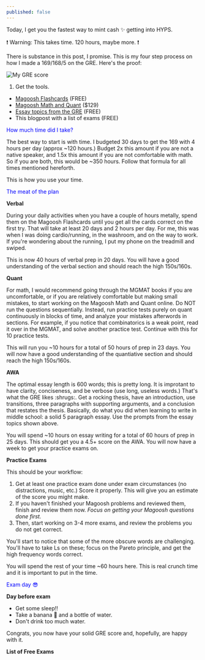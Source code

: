 ```yaml
---
published: false
---
```

Today, I get you the fastest way to mint cash :sparkles: getting into HYPS.

:exclamation: Warning: This takes time. 120 hours, maybe more. :exclamation:

There is substance in this post, I promise. This is my four step process on how I made a 169/168/5 on the GRE. Here's the proof:

![My GRE score](https://i.imgur.com/8tmIAQm.png)

1. Get the tools.

- [Magoosh Flashcards](https://gre.magoosh.com/flashcards/vocabulary) (FREE)
- [Magoosh Math and Quant](https://gre.magoosh.com/plans) ($129)
- [Essay topics from the GRE](https://www.ets.org/gre/revised_general/prepare/analytical_writing/issue/pool) (FREE)
- This blogpost with a list of exams (FREE)

<span style="color:blue">How much time did I take?</span>

The best way to start is with time. I budgeted 30 days to get the 169 with 4 hours per day (approx ~120 hours.) Budget 2x this amount if you are not a native speaker, and 1.5x this amount if you are not comfortable with math. So if you are both, this would be ~350 hours. Follow that formula for all times mentioned hereforth.

This is how you use your time.

<span style="color:blue">The meat of the plan</span>


**Verbal**

During your daily activities when you have a couple of hours metally, spend them on the Magoosh Flashcards until you get all the cards correct on the first try. That will take at least 20 days and 2 hours per day. For me, this was when I was doing cardio/running, in the washroom, and on the way to work. If you're wondering about the running, I put my phone on the treadmill and swiped.

This is now 40 hours of verbal prep in 20 days. You will have a good understanding of the verbal section and should reach the high 150s/160s.

**Quant**

For math, I would recommend going through the MGMAT books if you are uncomfortable, or if you are relatively comfortable but making small mistakes, to start working on the Magoosh Math and Quant online. Do NOT run the questions sequentially. Instead, run practice tests purely on quant continuously in blocks of time, and analyze your mistakes afterwords in sections. For example, if you notice that combinatorics is a weak point, read it over in the MGMAT, and solve another practice test. Continue with this for 10 practice tests.

This will run you ~10 hours for a total of 50 hours of prep in 23 days. You will now have a good understanding of the quantiative section and should reach the high 150s/160s.

**AWA**

The optimal essay length is 600 words; this is pretty long. It is improtant to have clarity, conciseness, and be verbose (use long, useless words.) That's what the GRE likes :shrugs:. Get a rocking thesis, have an introduction, use transitions, three paragraphs with supporting arguments, and a conclusion that restates the thesis. Basically, do what you did when learning to write in middle school: a solid 5 paragraph essay. Use the prompts from the essay topics shown above.
  
You will spend ~10 hours on essay writing for a total of 60 hours of prep in 25 days. This should get you a 4.5+ score on the AWA. You will now have a week to get your practice exams on.
  
**Practice Exams**
  
This should be your workflow:
1. Get at least one practice exam done under exam circumstances (no distractions, music, etc.) Score it properly. This will give you an estimate of the score you might make.
2. If you haven't finished your Magoosh problems and reviewed them, finish and review them now. _Focus on getting your Magoosh questions done first._
3. Then, start working on 3-4 more exams, and review the problems you do not get correct.
  
You'll start to notice that some of the more obscure words are challenging. You'll have to take Ls on these; focus on the Pareto principle, and get the high frequency words correct.
  
You will spend the rest of your time ~60 hours here. This is real crunch time and it is important to put in the time.

<span style="color:blue">Exam day :sunglasses:</span>

**Day before exam**
  
- Get some sleep!!
- Take a banana :banana: and a bottle of water.
- Don't drink too much water.
  
Congrats, you now have your solid GRE score and, hopefully, are happy with it.
    
**List of Free Exams**



